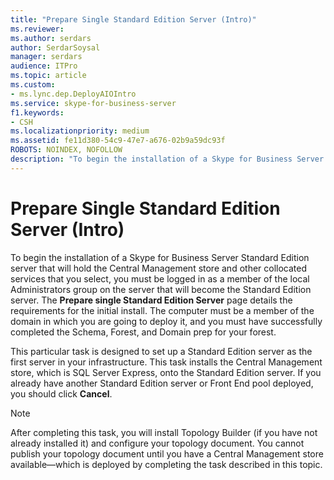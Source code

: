 ```yaml
---
title: "Prepare Single Standard Edition Server (Intro)"
ms.reviewer: 
ms.author: serdars
author: SerdarSoysal
manager: serdars
audience: ITPro
ms.topic: article
ms.custom:
- ms.lync.dep.DeployAIOIntro
ms.service: skype-for-business-server
f1.keywords:
- CSH
ms.localizationpriority: medium
ms.assetid: fe11d380-54c9-47e7-a676-02b9a59dc93f
ROBOTS: NOINDEX, NOFOLLOW
description: "To begin the installation of a Skype for Business Server Standard Edition server that will hold the Central Management store and other collocated services that you select, you must be logged in as a member of the local Administrators group on the server that will become the Standard Edition server. The Prepare single Standard Edition Server page details the requirements for the initial install. The computer must be a member of the domain in which you are going to deploy it, and you must have successfully completed the Schema, Forest, and Domain prep for your forest."
---
```


# Prepare Single Standard Edition Server (Intro)
 
To begin the installation of a Skype for Business Server Standard Edition server that will hold the Central Management store and other collocated services that you select, you must be logged in as a member of the local Administrators group on the server that will become the Standard Edition server. The **Prepare single Standard Edition Server** page details the requirements for the initial install. The computer must be a member of the domain in which you are going to deploy it, and you must have successfully completed the Schema, Forest, and Domain prep for your forest.
  
This particular task is designed to set up a Standard Edition server as the first server in your infrastructure. This task installs the Central Management store, which is SQL Server Express, onto the Standard Edition server. If you already have another Standard Edition server or Front End pool deployed, you should click **Cancel**.
  
> [!NOTE]
> After completing this task, you will install Topology Builder (if you have not already installed it) and configure your topology document. You cannot publish your topology document until you have a Central Management store available—which is deployed by completing the task described in this topic. 
  

